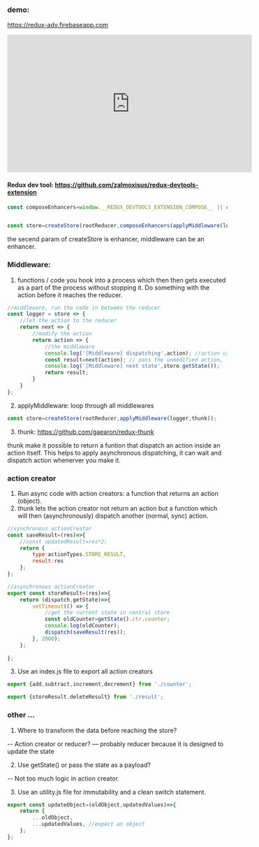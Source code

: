 ### demo: 

https://redux-adv.firebaseapp.com

<iframe width="560" height="315" src="https://www.youtube.com/embed/cVKiNxsjbQk" frameborder="0" allow="autoplay; encrypted-media" allowfullscreen></iframe>


#### Redux dev tool:  https://github.com/zalmoxisus/redux-devtools-extension

```javascript
const composeEnhancers=window.__REDUX_DEVTOOLS_EXTENSION_COMPOSE__ || compose; //fallback compose function


const store=createStore(rootReducer,composeEnhancers(applyMiddleware(logger,thunk)));
```
the secend param of createStore is enhancer, middleware can be an enhancer.

### Middleware: 
1. functions / code you hook into a process which then then gets executed as a part of the process without stopping it. Do something with the action before it reaches the reducer.
```javascript
//middleware, run the code in between the reducer
const logger = store => {
    //let the action to the reducer
    return next => {
        //modify the action
        return action => {
            //the middleware
            console.log('[Middleware] dispatching',action); //action can be changed here
            const result=next(action); // pass the unmodified action, let the action continue to the reducer
            console.log('[Middleware] next state',store.getState());
            return result;
        }
    }
};
```
2. applyMiddleware: loop through all middlewares

```javascript
const store=createStore(rootReducer,applyMiddleware(logger,thunk));
```

3.  thunk: https://github.com/gaearon/redux-thunk

thunk make it possible to return a funtion that dispatch an action inside an action itself. This helps to apply asynchronous dispatching, it can wait and dispatch action whenerver you make it.



### action creator
1. Run async code with action creators: a function that returns an action (object). 
2. thunk lets the action creator not return an action but a function which will then (asynchronously) dispatch another (normal, sync) action.

```javascript
//synchronous actionCreator
const saveResult=(res)=>{
    //const updatedResult=res*2;
    return {
        type:actionTypes.STORE_RESULT,
        result:res
    };
};

//asynchronous actionCreator
export const storeResult=(res)=>{
    return (dispatch,getState)=>{
        setTimeout(() => {
            //get the current state in central store
            const oldCounter=getState().ctr.counter;
            console.log(oldCounter);
            dispatch(saveResult(res));
        }, 2000);
    };
       
};
```

3. Use an index.js file to export all action creators
```javascript
export {add,subtract,increment,decrement} from './counter';

export {storeResult,deleteResult} from './result';
```

### other ...
1. Where to transform the data before reaching the store? 

-- Action creator or reducer? — probably reducer because it is designed to update the state

2. Use getState() or pass the state as a payload? 

-- Not too much logic in action creator.

3. Use an utility.js file for immutability and a clean switch statement.
```javascript
export const updateObject=(oldObject,updatedValues)=>{
    return {
        ...oldObject,
        ...updatedValues, //expect an object
    };
};
```
